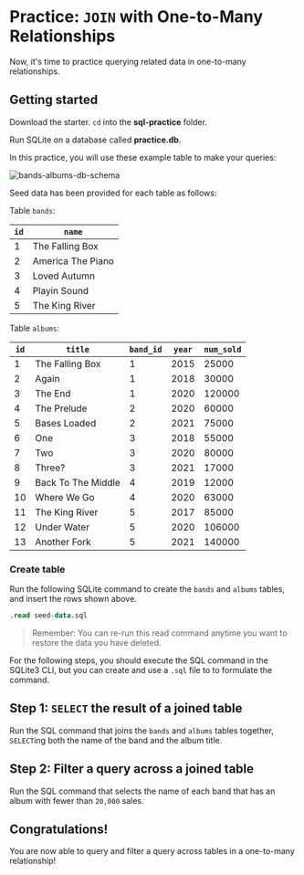 # Practice: `JOIN` with One-to-Many Relationships

Now, it's time to practice querying related data in one-to-many relationships.

## Getting started

Download the starter. `cd` into the __sql-practice__ folder.

Run SQLite on a database called __practice.db__.

In this practice, you will use these example table to make your queries:

![bands-albums-db-schema]

Seed data has been provided for each table as follows: 

Table `bands`:

| `id` | `name`            |
| ---- | ----------------- |
| 1    | The Falling Box   |
| 2    | America The Piano |
| 3    | Loved Autumn      |
| 4    | Playin Sound      |
| 5    | The King River    |

Table `albums`:

| `id` | `title`            | `band_id` | `year` | `num_sold` |
| ---- | ------------------ | --------- | ------ | ---------- |
| 1    | The Falling Box    | 1         | 2015   | 25000      |
| 2    | Again              | 1         | 2018   | 30000      |
| 3    | The End            | 1         | 2020   | 120000     |
| 4    | The Prelude        | 2         | 2020   | 60000      |
| 5    | Bases Loaded       | 2         | 2021   | 75000      |
| 6    | One                | 3         | 2018   | 55000      |
| 7    | Two                | 3         | 2020   | 80000      |
| 8    | Three?             | 3         | 2021   | 17000      |
| 9    | Back To The Middle | 4         | 2019   | 12000      |
| 10   | Where We Go        | 4         | 2020   | 63000      |
| 11   | The King River     | 5         | 2017   | 85000      |
| 12   | Under Water        | 5         | 2020   | 106000     |
| 13   | Another Fork       | 5         | 2021   | 140000     |

### Create table

Run the following SQLite command to create the `bands` and `albums` tables, and 
insert the rows shown above.

```sql
.read seed-data.sql
```

> Remember: You can re-run this read command anytime you want to restore the 
> data you have deleted.

For the following steps, you should execute the SQL command in the SQLite3 CLI,
but you can create and use a `.sql` file to to formulate the command.

## Step 1: `SELECT` the result of a joined table

Run the SQL command that joins the `bands` and `albums` tables together, 
`SELECT`ing both the name of the band and the album title.

## Step 2: Filter a query across a joined table

Run the SQL command that selects the name of each band that has an album with 
fewer than `20,000` sales.

## Congratulations!

You are now able to query and filter a query across tables in a one-to-many 
relationship!


[bands-albums-db-schema]: https://appacademy-open-assets.s3.us-west-1.amazonaws.com/Modular-Curriculum/content/week-10/bands-albums-db-schema.png
[bands-albums-db-diagram-info]: https://appacademy-open-assets.s3.us-west-1.amazonaws.com/Modular-Curriculum/content/week-10/bands-albums-db-diagram-info.txt